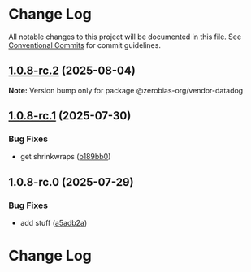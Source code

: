 # Change Log

All notable changes to this project will be documented in this file.
See [Conventional Commits](https://conventionalcommits.org) for commit guidelines.

## [1.0.8-rc.2](https://github.com/zerobias-org/vendor/compare/@zerobias-org/vendor-datadog@1.0.8-rc.1...@zerobias-org/vendor-datadog@1.0.8-rc.2) (2025-08-04)

**Note:** Version bump only for package @zerobias-org/vendor-datadog





## [1.0.8-rc.1](https://github.com/zerobias-org/vendor/compare/@zerobias-org/vendor-datadog@1.0.8-rc.0...@zerobias-org/vendor-datadog@1.0.8-rc.1) (2025-07-30)


### Bug Fixes

* get shrinkwraps ([b189bb0](https://github.com/zerobias-org/vendor/commit/b189bb0cf53ad66427530ccc0eab7824527942d3))





## 1.0.8-rc.0 (2025-07-29)


### Bug Fixes

* add stuff ([a5adb2a](https://github.com/zerobias-org/vendor/commit/a5adb2aecd0670c42e9077affecb6a047bf30fc6))





# Change Log

